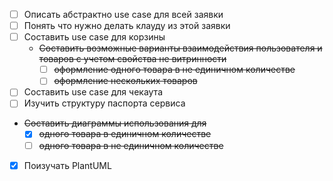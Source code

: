- [ ] Описать абстрактно use case для всей заявки
- [ ] Понять что нужно делать клауду из этой заявки
- [ ] Составить use case для корзины
	- ~~Составить возможные варианты взаимодействия пользователя и товаров с учетом свойства не витринности~~
		- [ ] ~~оформление одного товара в не единичном количестве~~
		- [ ] ~~оформление нескольких товаров~~
- [ ] Составить use case для чекаута
- [ ] Изучить структуру паспорта сервиса
- ~~Составить диаграммы использования для~~
	- [x] ~~одного товара в единичном количестве~~
	- [ ] ~~одного товара в не единичном количестве~~
- [x] Поизучать PlantUML